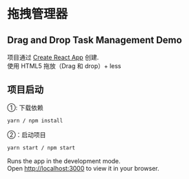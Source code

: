 # 拖拽管理器
## Drag and Drop Task Management Demo

项目通过 [Create React App](https://github.com/facebook/create-react-app) 创建.\
使用 HTML5 拖放（Drag 和 drop）+ less
## 项目启动

①: 下载依赖
```bash
yarn / npm install
```

②：启动项目
```bash
yarn start / npm start
```

Runs the app in the development mode.\
Open [http://localhost:3000](http://localhost:3000) to view it in your browser.
